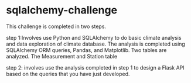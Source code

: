 # sqlalchemy-challenge
This challenge is completed in two steps. 

step 1:Involves use Python and SQLAlchemy to do basic climate analysis and data exploration of  climate database. The analysis is  completed using SQLAlchemy ORM queries, Pandas, and Matplotlib.
 Two tables are analyzed. The Measurement and Station table

step 2: involves use the analysis completed in step 1 to design a Flask API based on the queries that you have just developed.
